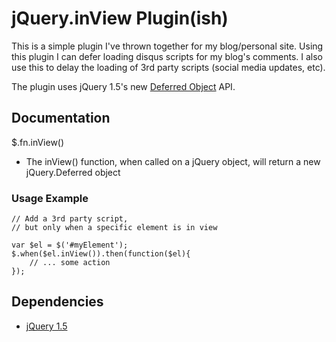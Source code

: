 # jQuery.inView Plugin(ish)

This is a simple plugin I've thrown together for my blog/personal site. Using this plugin I can defer loading disqus scripts for my blog's comments. I also use this to delay the loading of 3rd party scripts (social media updates, etc).

The plugin uses jQuery 1.5's new [Deferred Object](http://api.jquery.com/category/deferred-object/) API.

## Documentation

$.fn.inView()

- The inView() function, when called on a jQuery object, will return a new jQuery.Deferred object

### Usage Example

	// Add a 3rd party script, 
	// but only when a specific element is in view
	
	var $el = $('#myElement');
	$.when($el.inView()).then(function($el){
		// ... some action
	});

## Dependencies

- [jQuery 1.5](http://www.jquery.com/)
